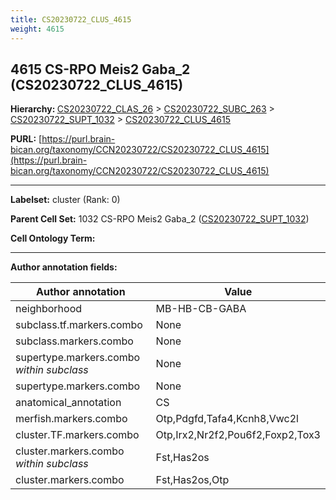 ```yaml
---
title: CS20230722_CLUS_4615
weight: 4615
---
```

## 4615 CS-RPO Meis2 Gaba_2 (CS20230722_CLUS_4615)
<b>Hierarchy: </b>
[CS20230722_CLAS_26](../CS20230722_CLAS_26) >
[CS20230722_SUBC_263](../CS20230722_SUBC_263) >
[CS20230722_SUPT_1032](../CS20230722_SUPT_1032) >
[CS20230722_CLUS_4615](../CS20230722_CLUS_4615)

**PURL:** [https://purl.brain-bican.org/taxonomy/CCN20230722/CS20230722_CLUS_4615](https://purl.brain-bican.org/taxonomy/CCN20230722/CS20230722_CLUS_4615)

---


**Labelset:** cluster (Rank: 0)

**Parent Cell Set:** 1032 CS-RPO Meis2 Gaba_2 ([CS20230722_SUPT_1032](../CS20230722_SUPT_1032))



**Cell Ontology Term:** 

[MARKER GENES.]: #


---

[TRANSFERRED ANNOTATIONS.]: #


[AUTHOR ANNOTATION FIELDS.]: #


**Author annotation fields:**

| Author annotation | Value |
|-------------------|-------|
|neighborhood|MB-HB-CB-GABA|
|subclass.tf.markers.combo|None|
|subclass.markers.combo|None|
|supertype.markers.combo _within subclass_|None|
|supertype.markers.combo|None|
|anatomical_annotation|CS|
|merfish.markers.combo|Otp,Pdgfd,Tafa4,Kcnh8,Vwc2l|
|cluster.TF.markers.combo|Otp,Irx2,Nr2f2,Pou6f2,Foxp2,Tox3|
|cluster.markers.combo _within subclass_|Fst,Has2os|
|cluster.markers.combo|Fst,Has2os,Otp|
